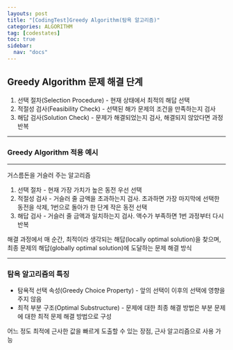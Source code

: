 ```yaml
---
layouts: post
title: "[CodingTest]Greedy Algorithm(탐욕 알고리즘)"
categories: ALGORITHM
tag: [codestates]
toc: true
sidebar:
  nav: "docs"
---
```


## Greedy Algorithm 문제 해결 단계

1. 선택 절차(Selection Procedure) - 현재 상태에서 최적의 해답 선택
2. 적절성 검사(Feasibility Check) - 선택된 해가 문제의 조건을 만족하는지 검사
3. 해답 검사(Solution Check) - 문제가 해결되었는지 검사, 해결되지 않았다면 과정 반복

---

### Greedy Algorithm 적용 예시

---

거스름돈을 거슬러 주는 알고리즘

1. 선택 절차 - 현재 가장 가치가 높은 동전 우선 선택
2. 적절성 검사 - 거슬러 줄 금액을 초과하는지 검사. 초과하면 가장 마지막에 선택한 동전을 삭제, 1번으로 돌아가 한 단계 작은 동전 선택
3. 해답 검사 - 거슬러 줄 금액과 일치하는지 검사. 액수가 부족하면 1번 과정부터 다시 반복

해결 과정에서 매 순간, 최적이라 생각되는 해답(locally optimal solution)을 찾으며, 최종 문제의 해답(globally optimal solution)에 도달하는 문제 해결 방식

---

### 탐욕 알고리즘의 특징

- 탐욕적 선택 속성(Greedy Choice Property) - 앞의 선택이 이후의 선택에 영향을 주지 않음
- 최적 부분 구조(Optimal Substructure) - 문제에 대한 최종 해결 방법은 부분 문제에 대한 최적 문제 해결 방법으로 구성

어느 정도 최적에 근사한 값을 빠르게 도출할 수 있는 장점, 근사 알고리즘으로 사용 가능
